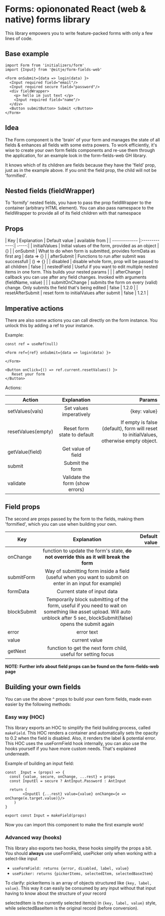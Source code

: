 # Forms: opiononated React (web & native) forms library

This library empowers you to write feature-packed forms with only a few lines of code.

## Base example

```
import Form from 'initializers/form'
import {Input} from '@eitje/form-fields-web'

<Form onSubmit={data => login(data) }>
  <Input required field="email"/>
  <Input required secure field="password"/>
  <div fieldWrapper>
    <p> hello im just text </p>
    <Input required field="name"/>
  </div>
  <Button submitButton> Submit </Button>
</Form>
```             

## Idea

The Form component is the 'brain' of your form and manages the state of all fields & enhances all fields with some extra powers. 
To work efficiently, it's wise to create your own form fields components and re-use them through the application, 
for an example look in the form-fields-web GH library.

It knows which of its children are fields because they have the 'field' prop, just as in the example above. 
If you omit the field prop, the child will not be 'formified'. 

## Nested fields (fieldWrapper)

To 'formify' nested fields, you have to pass the prop fieldWrapper to the container (arbitrary HTML element). You can also pass namespace to the fieldWrapper to provide all of its field children with that namespace

## Props

| Key        | Explanation           | Default value  | available from |
| ------------- |:-------------:| -----:|
| initialValues     | Initial values of the form, provided as an object | {}  |
| onSubmit    | What to do when form is submitted, provides formData as first arg     | data => {}    |
| afterSubmit | Functions to run after submit was successfull    | () => {}    |
| disabled | disable whole form, prop will be passed to all children    | false    |
| nestedField | Useful if you want to edit multiple nested items in one form. This builds your nested params  |     |
| afterChange | callback you can use after any field changes. Invoked with arguments (fieldName, value)  |    |
| submitOnChange | submits the form on every (valid) change. Only submits the field that's being edited | false | 1.2.0 |
| resetAfterSubmit | reset form to initialValues after submit | false | 1.2.1 |



## Imperative actions

There are also some actions you can call directly on the form instance. You unlock this by adding a ref to your instance.

Example:

```
const ref = useRef(null)

<Form ref={ref} onSubmit={data => login(data) }>

</Form>

<Button onClick={() => ref.current.resetValues() }> 
   Reset your form
</Button>
```

Actions:

| Action        | Explanation           | Params  |
| ------------- |:-------------:| -----:|
| setValues(vals)     | Set values imperatively   | {key: value}   |
| resetValues(empty) | Reset form state to default    | If empty is false (default), form will reset to initialValues, otherwise empty object.   |
| getValue(field)    |  Get value of field |  |
| submit | Submit the form     |     |
| validate | Validate the form (show errors) |     |



## Field props



The second are props passed by the form to the fields, making them 'formified', which you can use when building your own. 

| Key        | Explanation           | Default value  |
| ------------- |:-------------:| -----:|
| onChange     | function to update the form's state, **do not override this as it will break the form** |   |
| submitForm    | Way of submitting form inside a field (useful when you want to submit on enter in an input for example)     |   |
| formData | Current state of input data    |     |
| blockSubmit | Temporarily block submitting of the form, useful if you need to wait on something like asset upload. Will auto unblock after 5 sec, blockSubmit(false) opens the submit again     |     |
| error | error text |     |
| value | current value |     |
| getNext | function to get the next form child, useful for setting focus |     |

__NOTE: Further info about field props can be found on the form-fields-web page__ 



## Building your own fields

You can use the above ^ props to build your own form fields, made even easier by the following methods:

### Easy way (HOC)

This library exports an HOC to  simplify the field building process, called `makeField`. 
This HOC renders a container and automatically sets the opacity to 0.2 when the field is disabled. Also, it renders the label & potential error.
This HOC uses the useFormField hook internally, you can also use the hooks yourself if you have more custom needs. That's explained underneath.


Example of building an input field:

```
const _Input = (props) => {
  const {value, secure, onChange, ...rest} = props
  const InputEl = secure ? AntInput.Password : AntInput

  return (
        <InputEl {...rest} value={value} onChange={e => onChange(e.target.value)}/>
    )
}

export const Input = makeField(props) 
```

Now you can import this component to make the first example work! 

### Advanced way (hooks)

This library also exports two hooks, these hooks simplify the props a bit.
You should __always__ use useFormField, usePicker only when working with a select-like input

- `useFormField: returns {error, disabled, label, value} `
- `usePicker: returns {pickerItems, selectedItem, selectedBaseItem}`

To clarify: pickerItems is an array of objects structured like `{key, label, value}`.
This way it can easily be consumed by any input without that input having to know about the structure of your record

selectedItem is the currently selected item(s) in `{key, label, value}` style, while selectedBaseItem is the original record (before conversion).







